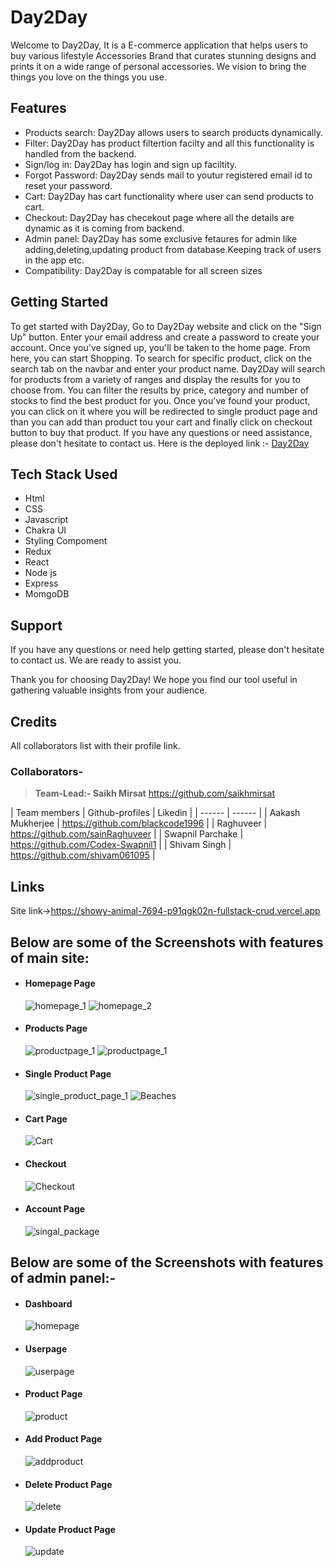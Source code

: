 # Day2Day
Welcome to Day2Day, It is a E-commerce application that helps users to buy various lifestyle Accessories Brand that curates stunning designs and prints it on a wide range of personal accessories. We vision to bring the things you love on the things you use.

## Features
* Products search: Day2Day allows users to search products dynamically.
* Filter: Day2Day has product filtertion facilty and all this functionality is handled from the backend.
* Sign/log in: Day2Day has login and sign up faciltity.
* Forgot Password:  Day2Day sends mail to youtur registered email id to reset your password.
* Cart: Day2Day has cart functionality where user can send products to cart.
* Checkout: Day2Day has checekout page where all the details are dynamic as it is coming from backend.
* Admin panel: Day2Day has some exclusive fetaures for admin like adding,deleting,updating product from database.Keeping track of users in the app etc.
* Compatibility: Day2Day is compatable for all screen sizes

## Getting Started
To get started with Day2Day, Go to Day2Day website and click on the "Sign Up" button. Enter your email address and create a password to create your account. Once you've signed up, you'll be taken to the home page. From here, you can start Shopping. To search for specific product, click on the search tab on the navbar and enter your product name. Day2Day will search for products from a variety of ranges and display the results for you to choose from. You can filter the results by price, category and number of stocks to find the best product for you.
Once you've found your product, you can click on it where you will be redirected to single product page and than you can add than product tou your cart and finally click on checkout button to buy that product.  If you have any questions or need assistance, please don't hesitate to contact us.
Here is the deployed link :- [Day2Day](https://showy-animal-7694-p91qgk02n-fullstack-crud.vercel.app)

## Tech Stack Used
* Html
* CSS
* Javascript
* Chakra UI
* Styling Compoment
* Redux
* React
* Node js
* Express 
* MomgoDB

## Support
If you have any questions or need help getting started, please don't hesitate to contact us. We are ready to assist you.

Thank you for choosing Day2Day! We hope you find our tool useful in gathering valuable insights from your audience.

## Credits
All collaborators list with their profile link.

### Collaborators-
>**Team-Lead:- Saikh Mirsat** <https://github.com/saikhmirsat>

| Team members | Github-profiles | Likedin |
| ------ | ------ |
| Aakash Mukherjee | <https://github.com/blackcode1996> |
| Raghuveer | <https://github.com/sainRaghuveer> |
| Swapnil Parchake  | <https://github.com/Codex-Swapnil1> |
| Shivam Singh | <https://github.com/shivam061095> |

## Links

Site link->https://showy-animal-7694-p91qgk02n-fullstack-crud.vercel.app

## Below are some of the Screenshots with features of main site:
<ul>
    <li>
     <div>
         <h4>Homepage Page</h4>
          <img src="https://user-images.githubusercontent.com/110044436/221442788-38cc3002-e1bb-4779-ae47-a1e8b281a054.png" alt=" homepage_1"/>
          <img src="https://user-images.githubusercontent.com/110044436/221442820-1265d610-c33d-4ee4-bddb-0cc1ce5e2fb4.png" alt="homepage_2"/>
     </div>
    </li>
    <li>
     <div>
         <h4>Products Page</h4>
         <img src="https://user-images.githubusercontent.com/110044436/221442892-7cdd15c4-b350-4e56-adb4-3a8c90a23e6f.png" alt="productpage_1"/>
         <img src="https://user-images.githubusercontent.com/110044436/221442928-8c09f493-0fa8-4ad4-8d20-ddf129d2911e.png" alt="productpage_1"/>
      </div>
    </li>
    <li>
        <div>
          <h4>Single Product Page</h4>
          <img src="https://user-images.githubusercontent.com/110044436/221442986-bebe11e4-13e2-4687-83e1-f129c34ce87f.png" alt="single_product_page_1"/>
          <img src="https://user-images.githubusercontent.com/110044436/221442992-77f5070c-0012-40b7-8d30-6ca3c120eef7.png" alt="Beaches"/>
         </div>
    </li>
    </li>
     <li>
     <div>
         <h4>Cart Page</h4>
          <img src="https://user-images.githubusercontent.com/110044436/221443195-a2af1b29-9ce3-4857-aeb2-6d159e6bfe76.png" alt="Cart"/>
     </div>
    </li>
    <li>
     <div>
         <h4>Checkout</h4>
          <img src="https://user-images.githubusercontent.com/110044436/221443243-7818b0ff-dae1-416d-9f14-e3bed8884e6d.png" alt=" Checkout"/>
     </div>
    </li>
    <li>
     <div>
         <h4>Account Page</h4>
          <img src="https://user-images.githubusercontent.com/110044436/221443286-b575a743-105f-483f-b2ad-5c2078f346a7.png" alt="singal_package"/>
     </div>
    </li>
</ul>

## Below are some of the Screenshots with features of admin panel:-
<ul>
    <li>
     <div>
         <h4>Dashboard</h4>
          <img src="https://user-images.githubusercontent.com/110044436/221498536-48c73597-00c3-4188-8636-f6250c9feb24.png" alt=" homepage"/>
     </div>
    </li>
     <li>
     <div>
         <h4>Userpage</h4>
          <img src="https://user-images.githubusercontent.com/110044436/221498679-db2fde3f-f1aa-4fbd-8992-f539dad20125.png" alt="userpage"/>
     </div>
    </li>
     <li>
     <div>
         <h4>Product Page</h4>
          <img src="https://user-images.githubusercontent.com/110044436/221498987-629003c7-e008-43ac-8475-081c336e696f.png" alt="product"/>
     </div>
    </li>
    <li>
     <div>
         <h4>Add Product Page</h4>
          <img src="https://user-images.githubusercontent.com/110044436/221499382-b52d345f-f02c-488e-961d-c4623a86f58c.png" alt="addproduct"/>
     </div>
    </li>
    <li>
     <div>
         <h4>Delete Product Page</h4>
          <img src="https://user-images.githubusercontent.com/110044436/221499601-c1fba63c-f543-4912-8fe6-df31c7dc00f0.png" alt="delete"/>
     </div>
    </li>
    <li>
     <div>
         <h4>Update Product Page</h4>
          <img src="https://user-images.githubusercontent.com/110044436/221499889-e3833e60-ad37-4b2d-991a-e3670ea249a2.png" alt="update"/>
     </div>
    </li>
</ul>
